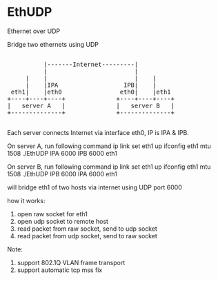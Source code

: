 EthUDP
======

Ethernet over UDP

Bridge two ethernets using UDP

<pre>

          |-------Internet---------|
          |                        |
     |    |                        |    |
     |    |IPA                  IPB|    |
 eth1|    |eth0                eth0|    |eth1
+----+----+----+              +----+----+----+
|   server A   |              |   server B   |
+--------------+              +--------------+

</pre>

Each server connects Internet via interface eth0, IP is IPA & IPB.

On server A, run following command
ip link set eth1 up
ifconfig eth1 mtu 1508
./EthUDP IPA 6000 IPB 6000 eth1

On server B, run following command
ip link set eth1 up
ifconfig eth1 mtu 1508
./EthUDP IPB 6000 IPA 6000 eth1

will bridge eth1 of two hosts via internet using UDP port 6000

how it works:
1. open raw socket for eth1
2. open udp socket to remote host
3. read packet from raw socket, send to udp socket
4. read packet from udp socket, send to raw socket

Note:
1. support 802.1Q VLAN frame transport
2. support automatic tcp mss fix
